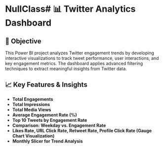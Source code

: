 # NullClass# 📊 Twitter Analytics Dashboard

## 📌 Objective
This Power BI project analyzes Twitter engagement trends by developing interactive visualizations to track tweet performance, user interactions, and key engagement metrics. The dashboard applies advanced filtering techniques to extract meaningful insights from Twitter data.

## 📈 Key Features & Insights
- **Total Engagements**
- **Total Impressions**
- **Total Media Views**
- **Average Engagement Rate (%)**
- **Top 10 Tweets by Engagement Rate**
- **Comparison: Weekday vs. Engagement Rate**
- **Likes Rate, URL Click Rate, Retweet Rate, Profile Click Rate (Gauge Chart Visualization)**
- **Monthly Slicer for Trend Analysis**


